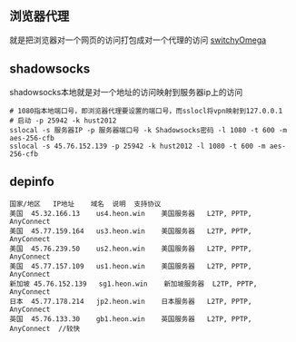 ## 浏览器代理
就是把浏览器对一个网页的访问打包成对一个代理的访问
[switchyOmega](gihup已关注)

## shadowsocks
shadowsocks本地就是对一个地址的访问映射到服务器ip上的访问
```shell
# 1080指本地端口号，即浏览器代理要设置的端口号，而sslocl将vpn映射到127.0.0.1
# 启动 -p 25942 -k hust2012
sslocal -s 服务器IP -p 服务器端口号 -k Shadowsocks密码 -l 1080 -t 600 -m aes-256-cfb
sslocal -s 45.76.152.139 -p 25942 -k hust2012 -l 1080 -t 600 -m aes-256-cfb
```

## depinfo
```
国家/地区	IP地址	域名	说明	支持协议
美国	45.32.166.13	us4.heon.win	美国服务器	L2TP, PPTP, AnyConnect
美国	45.77.159.164	us3.heon.win	美国服务器	L2TP, PPTP, AnyConnect
美国	45.76.239.50	us2.heon.win	美国服务器	L2TP, PPTP, AnyConnect
美国	45.77.157.109	us1.heon.win	美国服务器	L2TP, PPTP, AnyConnect
新加坡	45.76.152.139	sg1.heon.win	新加坡服务器	L2TP, PPTP, AnyConnect
日本	45.77.178.214	jp2.heon.win	日本服务器	L2TP, PPTP, AnyConnect
英国	45.76.133.30	gb1.heon.win	英国服务器	L2TP, PPTP, AnyConnect  //较快
```
